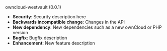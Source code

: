 owncloud-westvault (0.0.1)
* **Security**: Security description here
* **Backwards incompatible change**: Changes in the API
* **New dependency**: New dependencies such as a new ownCloud or PHP version
* **Bugfix**: Bugfix description
* **Enhancement**: New feature description
